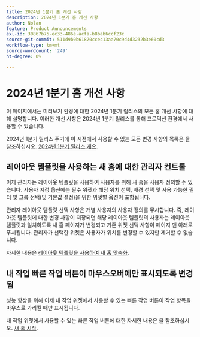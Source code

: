 ```yaml
---
title: 2024년 1분기 홈 개선 사항
description: 2024년 1분기 홈 개선 사항
author: Nolan
feature: Product Announcements
exl-id: 30867b75-ec33-486e-acfa-b8bab6ccf23c
source-git-commit: 511d9b0b61870ccec13aa70c9d4d3232b3e60cd3
workflow-type: tm+mt
source-wordcount: '249'
ht-degree: 0%

---
```


# 2024년 1분기 홈 개선 사항

이 페이지에서는 미리보기 환경에 대한 2024년 1분기 릴리스의 모든 홈 개선 사항에 대해 설명합니다. 이러한 개선 사항은 2024년 1분기 릴리스를 통해 프로덕션 환경에서 사용할 수 있습니다.

2024년 1분기 릴리스 주기에 이 시점에서 사용할 수 있는 모든 변경 사항의 목록은 을 참조하십시오. [2024년 1분기 릴리스 개요](/help/quicksilver/product-announcements/product-releases/24-q1-release-activity/24-q1-release-overview.md).

## 레이아웃 템플릿을 사용하는 새 홈에 대한 관리자 컨트롤

이제 관리자는 레이아웃 템플릿을 사용하여 사용자를 위해 새 홈을 사용자 정의할 수 있습니다. 사용자 지정 옵션에는 필수 위젯과 해당 위치 선택, 배경 선택 및 사용 가능한 필터 및 그룹 선택(및 기본값 설정)을 위한 위젯별 옵션이 포함됩니다.

관리자 레이아웃 템플릿 선택 사항은 개별 사용자의 사용자 정의를 무시합니다. 즉, 레이아웃 템플릿에 대한 변경 사항이 저장되면 해당 레이아웃 템플릿의 사용자는 레이아웃 템플릿과 일치하도록 새 홈 페이지가 변경되고 기존 위젯 선택 사항이 페이지 맨 아래로 푸시됩니다. 관리자가 선택한 위젯은 사용자가 위치를 변경할 수 있지만 제거할 수 없습니다.

자세한 내용은 [레이아웃 템플릿을 사용하여 새 홈 맞춤화](/help/quicksilver/administration-and-setup/customize-workfront/use-layout-templates/customize-new-home-layout-template.md).

## 내 작업 빠른 작업 버튼이 마우스오버에만 표시되도록 변경됨

성능 향상을 위해 이제 내 작업 위젯에서 사용할 수 있는 빠른 작업 버튼이 작업 항목을 마우스로 가리킬 때만 표시됩니다.

내 작업 위젯에서 사용할 수 있는 빠른 작업 버튼에 대한 자세한 내용은 을 참조하십시오. [새 홈 시작](/help/quicksilver/workfront-basics/using-home/new-home/get-started-with-new-home.md).
